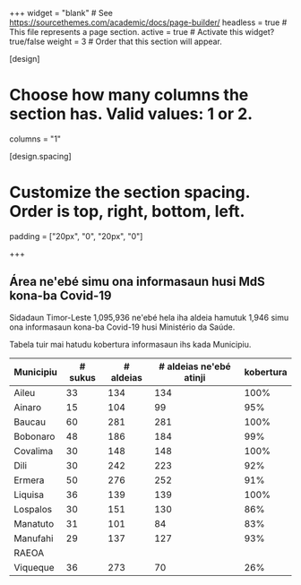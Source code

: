 +++
widget = "blank"  # See https://sourcethemes.com/academic/docs/page-builder/
headless = true  # This file represents a page section.
active = true  # Activate this widget? true/false
weight = 3  # Order that this section will appear.

[design]
  # Choose how many columns the section has. Valid values: 1 or 2.
  columns = "1"

[design.spacing]
  # Customize the section spacing. Order is top, right, bottom, left.
  padding = ["20px", "0", "20px", "0"]

+++

## Área ne'ebé simu ona informasaun husi MdS kona-ba Covid-19


Sidadaun Timor-Leste 1,095,936 ne'ebé hela iha aldeia hamutuk 1,946 simu ona informasaun kona-ba Covid-19 husi Ministério da Saúde.


Tabela tuir mai hatudu kobertura informasaun ihs kada Municipiu. 

| Municipiu | # sukus | # aldeias | # aldeias ne'ebé atinji | kobertura | 
| --------- | ------- | --------- | ----------------------- | --------- | 
| Aileu     | 33      | 134       | 134                     | 100%      | 
| Ainaro    | 15      | 104       | 99                      | 95%       | 
| Baucau    | 60      | 281       | 281                     | 100%      | 
| Bobonaro  | 48      | 186       | 184                     | 99%       | 
| Covalima  | 30      | 148       | 148                     | 100%      | 
| Dili      | 30      | 242       | 223                     | 92%       | 
| Ermera    | 50      | 276       | 252                     | 91%       | 
| Liquisa   | 36      | 139       | 139                     | 100%      | 
| Lospalos  | 30      | 151       | 130                     | 86%       | 
| Manatuto  | 31      | 101       | 84                      | 83%       | 
| Manufahi  | 29      | 137       | 127                     | 93%       | 
| RAEOA     |         |           |                         |           | 
| Viqueque  | 36      | 273       | 70                      | 26%       | 

